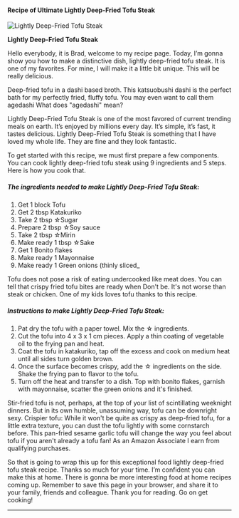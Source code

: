             

#### Recipe of Ultimate Lightly Deep-Fried Tofu Steak

![Lightly Deep-Fried Tofu Steak](https://img-global.cpcdn.com/recipes/6578841851002880/751x532cq70/lightly-deep-fried-tofu-steak-recipe-main-photo.jpg)

**Lightly Deep-Fried Tofu Steak**

Hello everybody, it is Brad, welcome to my recipe page. Today, I’m gonna show you how to make a distinctive dish, lightly deep-fried tofu steak. It is one of my favorites. For mine, I will make it a little bit unique. This will be really delicious.

Deep-fried tofu in a dashi based broth. This katsuobushi dashi is the perfect bath for my perfectly fried, fluffy tofu. You may even want to call them agedashi What does "agedashi" mean?

Lightly Deep-Fried Tofu Steak is one of the most favored of current trending meals on earth. It’s enjoyed by millions every day. It’s simple, it’s fast, it tastes delicious. Lightly Deep-Fried Tofu Steak is something that I have loved my whole life. They are fine and they look fantastic.

To get started with this recipe, we must first prepare a few components. You can cook lightly deep-fried tofu steak using 9 ingredients and 5 steps. Here is how you cook that.

##### The ingredients needed to make Lightly Deep-Fried Tofu Steak:

1.  Get 1 block Tofu
2.  Get 2 tbsp Katakuriko
3.  Take 2 tbsp ☆Sugar
4.  Prepare 2 tbsp ☆Soy sauce
5.  Take 2 tbsp ☆Mirin
6.  Make ready 1 tbsp ☆Sake
7.  Get 1 Bonito flakes
8.  Make ready 1 Mayonnaise
9.  Make ready 1 Green onions (thinly sliced\_

Tofu does not pose a risk of eating undercooked like meat does. You can tell that crispy fried tofu bites are ready when Don't be. It's not worse than steak or chicken. One of my kids loves tofu thanks to this recipe.

##### Instructions to make Lightly Deep-Fried Tofu Steak:

1.  Pat dry the tofu with a paper towel. Mix the ☆ ingredients.
2.  Cut the tofu into 4 x 3 x 1 cm pieces. Apply a thin coating of vegetable oil to the frying pan and heat.
3.  Coat the tofu in katakuriko, tap off the excess and cook on medium heat until all sides turn golden brown.
4.  Once the surface becomes crispy, add the ☆ ingredients on the side. Shake the frying pan to flavor to the tofu.
5.  Turn off the heat and transfer to a dish. Top with bonito flakes, garnish with mayonnaise, scatter the green onions and it's finished.

Stir-fried tofu is not, perhaps, at the top of your list of scintillating weeknight dinners. But in its own humble, unassuming way, tofu can be downright sexy. Crispier tofu: While it won't be quite as crispy as deep-fried tofu, for a little extra texture, you can dust the tofu lightly with some cornstarch before. This pan-fried sesame garlic tofu will change the way you feel about tofu if you aren't already a tofu fan! As an Amazon Associate I earn from qualifying purchases.

So that is going to wrap this up for this exceptional food lightly deep-fried tofu steak recipe. Thanks so much for your time. I’m confident you can make this at home. There is gonna be more interesting food at home recipes coming up. Remember to save this page in your browser, and share it to your family, friends and colleague. Thank you for reading. Go on get cooking!

* * *